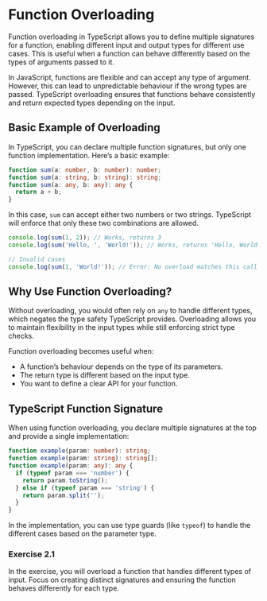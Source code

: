 # Function Overloading

Function overloading in TypeScript allows you to define multiple signatures for a function, enabling different input and output types for different use cases. This is useful when a function can behave differently based on the types of arguments passed to it.

In JavaScript, functions are flexible and can accept any type of argument. However, this can lead to unpredictable behaviour if the wrong types are passed. TypeScript overloading ensures that functions behave consistently and return expected types depending on the input.

## Basic Example of Overloading

In TypeScript, you can declare multiple function signatures, but only one function implementation. Here’s a basic example:

```ts
function sum(a: number, b: number): number;
function sum(a: string, b: string): string;
function sum(a: any, b: any): any {
  return a + b;
}
```

In this case, `sum` can accept either two numbers or two strings. TypeScript will enforce that only these two combinations are allowed.

```ts
console.log(sum(1, 2)); // Works, returns 3
console.log(sum('Hello, ', 'World!')); // Works, returns 'Hello, World!'

// Invalid cases
console.log(sum(1, 'World!')); // Error: No overload matches this call
```

## Why Use Function Overloading?

Without overloading, you would often rely on `any` to handle different types, which negates the type safety TypeScript provides. Overloading allows you to maintain flexibility in the input types while still enforcing strict type checks.

Function overloading becomes useful when:

- A function’s behaviour depends on the type of its parameters.
- The return type is different based on the input type.
- You want to define a clear API for your function.

## TypeScript Function Signature

When using function overloading, you declare multiple signatures at the top and provide a single implementation:

```ts
function example(param: number): string;
function example(param: string): string[];
function example(param: any): any {
  if (typeof param === 'number') {
    return param.toString();
  } else if (typeof param === 'string') {
    return param.split('');
  }
}
```

In the implementation, you can use type guards (like `typeof`) to handle the different cases based on the parameter type.

### Exercise 2.1

In the exercise, you will overload a function that handles different types of input. Focus on creating distinct signatures and ensuring the function behaves differently for each type.
